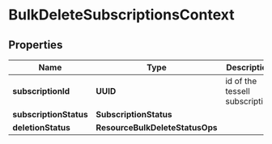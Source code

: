 

# BulkDeleteSubscriptionsContext


## Properties

Name | Type | Description | Notes
------------ | ------------- | ------------- | -------------
**subscriptionId** | **UUID** | id of the tessell subscription |  [optional]
**subscriptionStatus** | **SubscriptionStatus** |  |  [optional]
**deletionStatus** | **ResourceBulkDeleteStatusOps** |  |  [optional]



